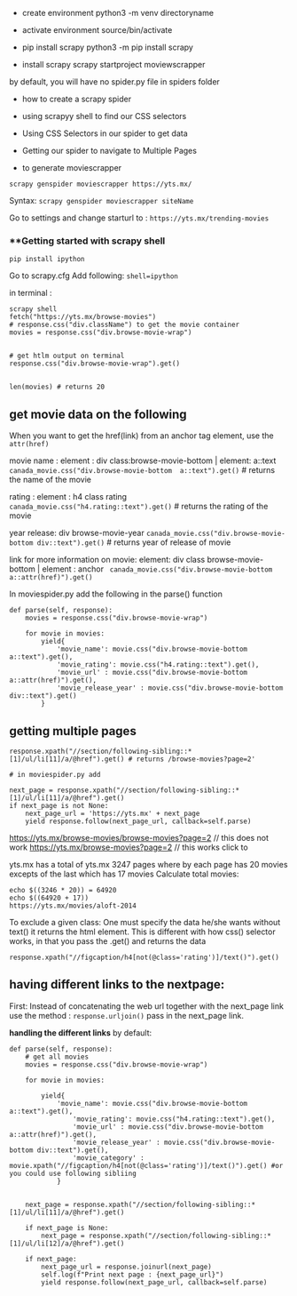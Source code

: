 - create environment
python3 -m venv directoryname

- activate environment
source/bin/activate

- pip install scrapy
python3 -m pip install scrapy

- install scrapy
scrapy startproject moviewscrapper

by default, you will have no spider.py file in spiders folder


- how to create a scrapy spider
- using scrapyy shell to find our CSS selectors
- Using CSS Selectors in our spider to get data
- Getting our spider to navigate to Multiple Pages


- to generate moviescrapper
```
scrapy genspider moviescrapper https://yts.mx/
```
Syntax: 
``scrapy genspider moviescrapper siteName``

Go to settings and change starturl to : ``https://yts.mx/trending-movies``

### **Getting started with scrapy shell
``pip install ipython``

Go to scrapy.cfg
Add following:
``shell=ipython``

in terminal :
```
scrapy shell
fetch("https://yts.mx/browse-movies")
# response.css("div.className") to get the movie container
movies = response.css("div.browse-movie-wrap")


# get htlm output on terminal
response.css("div.browse-movie-wrap").get()


len(movies) # returns 20
```

## get movie data on the following
When you want to get the href(link) from an anchor tag element, use the ``attr(href)``

movie name : element : div class:browse-movie-bottom | element: a::text
``canada_movie.css("div.browse-movie-bottom  a::text").get()`` # returns the name of the movie

rating : element : h4 class rating
``canada_movie.css("h4.rating::text").get()`` # returns the rating of the movie

year release: div browse-movie-year
``canada_movie.css("div.browse-movie-bottom div::text").get()`` # returns year of release of movie


link for more information on movie: element:  div class browse-movie-bottom | element : anchor 
`` canada_movie.css("div.browse-movie-bottom a::attr(href)").get()``


In moviespider.py add the following in the  parse() function
```
def parse(self, response):
    movies = response.css("div.browse-movie-wrap")

    for movie in movies:
        yield{
            'movie_name': movie.css("div.browse-movie-bottom  a::text").get(),
            'movie_rating': movie.css("h4.rating::text").get(),
            'movie_url' : movie.css("div.browse-movie-bottom a::attr(href)").get(),
            'movie_release_year' : movie.css("div.browse-movie-bottom div::text").get()
        }
```

## getting multiple pages
```
response.xpath("//section/following-sibling::*[1]/ul/li[11]/a/@href").get() # returns /browse-movies?page=2'

# in moviespider.py add

next_page = response.xpath("//section/following-sibling::*[1]/ul/li[11]/a/@href").get()
if next_page is not None:
    next_page_url = 'https://yts.mx' + next_page
    yield response.follow(next_page_url, callback=self.parse)
```


https://yts.mx/browse-movies/browse-movies?page=2 // this does not work
https://yts.mx/browse-movies?page=2 // this works click to 


yts.mx has a total of yts.mx 3247 pages where by each page has 20 movies excepts of the last which has 17  movies
Calculate total movies:
```
echo $((3246 * 20)) = 64920
echo $((64920 + 17))
https://yts.mx/movies/aloft-2014
```


To exclude a given class:
One must specify the data he/she wants without text() it returns the html element. This is different with how css() selector works, in that you pass the .get() and returns the data
```
response.xpath("//figcaption/h4[not(@class='rating')]/text()").get()
```


## having different links to the nextpage:
First:
Instead of concatenating the web url together with the next_page link use the method : 
``response.urljoin()``
pass in the next_page link.

**handling the different links**
by default:

```
def parse(self, response):
    # get all movies
    movies = response.css("div.browse-movie-wrap")

    for movie in movies:
        
        yield{
            'movie_name': movie.css("div.browse-movie-bottom  a::text").get(),
                'movie_rating': movie.css("h4.rating::text").get(),
                'movie_url' : movie.css("div.browse-movie-bottom a::attr(href)").get(),
                'movie_release_year' : movie.css("div.browse-movie-bottom div::text").get(),
                'movie_category' : movie.xpath("//figcaption/h4[not(@class='rating')]/text()").get() #or you could use following sibliing
            }


    next_page = response.xpath("//section/following-sibling::*[1]/ul/li[11]/a/@href").get()

    if next_page is None:
        next_page = response.xpath("//section/following-sibling::*[1]/ul/li[12]/a/@href").get()

    if next_page:
        next_page_url = response.joinurl(next_page)
        self.log(f"Print next page : {next_page_url}")
        yield response.follow(next_page_url, callback=self.parse) 
```